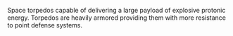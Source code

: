 Space torpedos capable of delivering a large payload of explosive protonic energy. Torpedos are heavily armored providing them with more resistance to point defense systems.